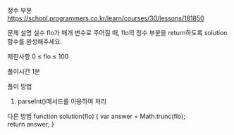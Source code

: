 정수 부분
https://school.programmers.co.kr/learn/courses/30/lessons/181850

문제 설명
실수 flo가 매개 변수로 주어질 때, flo의 정수 부분을 return하도록 solution 함수를 완성해주세요.

제한사항
0 ≤ flo ≤ 100

풀이시간
1분

풀이 방법

1. parseInt()메서드를 이용하여 처리

다른 방법
function solution(flo) {
var answer = Math.trunc(flo);  
 return answer;
}
